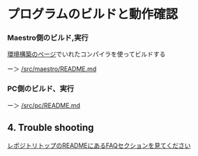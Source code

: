 # プログラムのビルドと動作確認

### Maestro側のビルド,実行

[環境構築のページ](/docs/2-環境構築.md)でいれたコンパイラを使ってビルドする

ー＞ [/src/maestro/README.md](/src/maestro/README.md)

### PC側のビルド、実行
ー＞ [/src/pc/README.md](/src/pc/README.md)

## 4. Trouble shooting

[レポジトリトップのREADMEにあるFAQセクションを見てください](/README.md)


